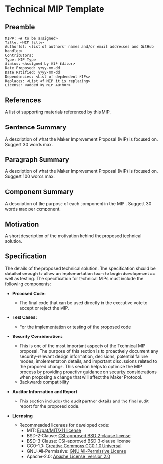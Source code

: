 # Technical MIP Template

## Preamble
```
MIP#: <# to be assigned>
Title: <MIP title>
Author(s): <list of authors' names and/or email addresses and GitHub handles>
Contributors:
Type: MIP Type
Status: <Assigned by MIP Editor>
Date Proposed: yyyy-mm-dd
Date Ratified: yyyy-mm-dd
Dependencies: <List of depdendent MIPs>
Replaces: <List of MIP it is replacing>
License: <added by MIP Author>
```
## References

A list of supporting materials referenced by this MIP.

## Sentence Summary

A description of what the Maker Improvement Proposal (MIP) is focused on. Suggest 30 words max.

## Paragraph Summary

A description of what the Maker Improvement Proposal (MIP) is focused on. Suggest 100 words max.

## Component Summary

A description of the purpose of each component in the MIP . Suggest 30 words max per component.


## Motivation

A short description of the motivation behind the proposed technical solution. 

## Specification

The details of the proposed technical solution. The specification should be detailed enough to allow an implementation team to begin development as well as testing. The specification for technical MIPs must  include the following components:


- **Proposed Code:**
    -  The final code that can be used directly in the executive vote to accept or reject the MIP.


- **Test Cases:**
    - For the implementation or testing of the proposed code

- **Security Considerations**

    - This is one of the most important aspects of the Technical MIP proposal. The purpose of this section is to proactively document any security-relevant design information, decisions, potential failure modes, implementation details, and important discussions related to the proposed change. This section helps to optimize the MIP process by providing proactive guidance on security considerations when proposing a change that will affect the Maker Protocol.
    - Backwards compatibility

- **Auditor Information and Report**

    - This section includes the audit partner details and the final audit report for the proposed code.

- **Licensing**
    - Recommended licenses for developed code:
        -   MIT: [Expat/MIT/X11 license](https://opensource.org/licenses/MIT)
        -   BSD-2-Clause: [OSI-approved BSD 2-clause license](https://opensource.org/licenses/BSD-2-Clause)
        -   BSD-3-Clause: [OSI-approved BSD 3-clause license](https://opensource.org/licenses/BSD-3-Clause)
        -   CC0-1.0: [Creative Commons CC0 1.0 Universal](https://creativecommons.org/publicdomain/zero/1.0/)
        -   GNU-All-Permissive: [GNU All-Permissive License](http://www.gnu.org/prep/maintain/html_node/License-Notices-for-Other-Files.html)
        -   Apache-2.0: [Apache License, version 2.0](http://www.apache.org/licenses/LICENSE-2.0)
    

